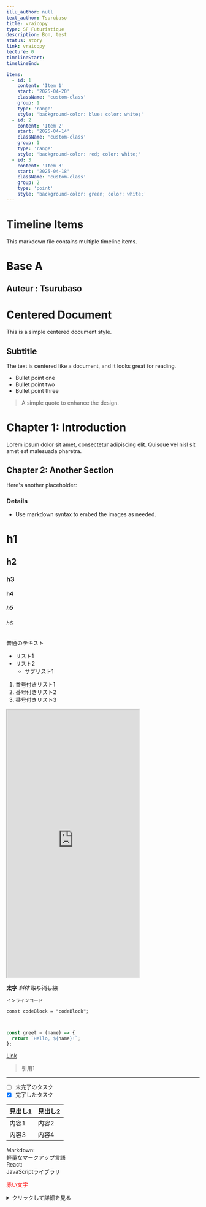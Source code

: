 ```yaml
---
illu_author: null
text_author: Tsurubaso
title: vraicopy
type: SF Futuristique
description: Bon, test
status: story
link: vraicopy
lecture: 0
timelineStart: 
timelineEnd: 

items:
  - id: 1
    content: 'Item 1'
    start: '2025-04-20'
    className: 'custom-class'
    group: 1
    type: 'range'
    style: 'background-color: blue; color: white;'
  - id: 2
    content: 'Item 2'
    start: '2025-04-14'
    className: 'custom-class'
    group: 1
    type: 'range'
    style: 'background-color: red; color: white;'
  - id: 3
    content: 'Item 3'
    start: '2025-04-18'
    className: 'custom-class'
    group: 2
    type: 'point'
    style: 'background-color: green; color: white;'
---
```

# Timeline Items

This markdown file contains multiple timeline items.



# Base A
## Auteur : Tsurubaso
# Centered Document

This is a simple centered document style.

## Subtitle

The text is centered like a document, and it looks great for reading.

- Bullet point one
- Bullet point two
- Bullet point three

> A simple quote to enhance the design.

# Chapter 1: Introduction

Lorem ipsum dolor sit amet, consectetur adipiscing elit. Quisque vel nisl sit amet est malesuada pharetra.



## Chapter 2: Another Section

Here's another placeholder:



### Details

- Use markdown syntax to embed the images as needed.

# h1
## h2
### h3
#### h4
##### h5
###### h6

普通のテキスト

- リスト1
- リスト2
  - サブリスト1

1. 番号付きリスト1
2. 番号付きリスト2
3. 番号付きリスト3

<iframe src="https://assets.pinterest.com/ext/embed.html?id=633387442857850" height="700" width="345" frameborder="2" scrolling="no" ></iframe>


**太字**
*斜体*
~~取り消し線~~

`インラインコード`

```
const codeBlock = "codeBlock";
```

```javascript


const greet = (name) => {
  return `Hello, ${name}!`;
};


```

[Link](/test)

> 引用1

---

- [ ] 未完了のタスク
- [x] 完了したタスク

| 見出し1 | 見出し2 |
|---------|---------|
| 内容1   | 内容2   |
| 内容3   | 内容4   |

Markdown:  
  軽量なマークアップ言語  
React:  
  JavaScriptライブラリ

<span style="color: red;">赤い文字</span>
 
[^1]: 注釈です。

<details>
  <summary>クリックして詳細を見る</summary>
  詳細な説明がここに入ります。
</details>